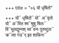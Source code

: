 +++
title = "०६ यो धृषितो"

+++
यो᳓ धृषितो᳓ यो᳓ अ᳓वृतो  
यो᳓ अ᳓स्ति श्म᳓श्रुषु श्रितः᳓  
वि᳓भूतद्युम्नश् च्य᳓वनः पुरुष्टुतः᳓  
क्र᳓त्वा गउ᳓र् इव शाकिनः᳓